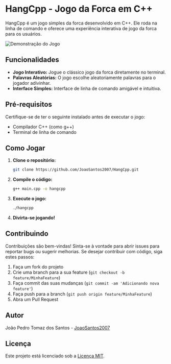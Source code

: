 # HangCpp - Jogo da Forca em C++
HangCpp é um jogo simples da forca desenvolvido em C++. Ele roda na linha de comando e oferece uma experiência interativa de jogo da forca para os usuários.

![Demonstração do Jogo](link_para_uma_imagem.gif)

## Funcionalidades
- **Jogo Interativo:** Jogue o clássico jogo da forca diretamente no terminal.
- **Palavras Aleatórias:** O jogo escolhe aleatoriamente palavras para o jogador adivinhar.
- **Interface Simples:** Interface de linha de comando amigável e intuitiva.

## Pré-requisitos
Certifique-se de ter o seguinte instalado antes de executar o jogo:

- Compilador C++ (como g++)
- Terminal de linha de comando

## Como Jogar
1. **Clone o repositório:**
   ```bash
   git clone https://github.com/JoaoSantos2007/HangCpp.git
   ```

2. **Compile o código:**
   ```bash
   g++ main.cpp -o hangcpp
   ```

3. **Execute o jogo:**
   ```bash
   ./hangcpp
   ```

4. **Divirta-se jogando!**

## Contribuindo
Contribuições são bem-vindas! Sinta-se à vontade para abrir issues para reportar bugs ou sugerir melhorias. Se desejar contribuir com código, siga estes passos:

1. Faça um fork do projeto
2. Crie uma branch para a sua feature (`git checkout -b feature/MinhaFeature`)
3. Faça commit das suas mudanças (`git commit -am 'Adicionando nova feature'`)
4. Faça push para a branch (`git push origin feature/MinhaFeature`)
5. Abra um Pull Request

## Autor
João Pedro Tomaz dos Santos - [JoaoSantos2007](https://github.com/JoaoSantos2007)

## Licença
Este projeto está licenciado sob a [Licença MIT](LICENSE).
